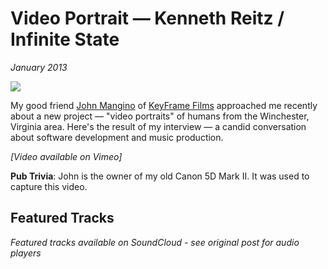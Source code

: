 # Video Portrait — Kenneth Reitz / Infinite State
*January 2013*

![](https://images.squarespace-cdn.com/content/v1/665498111876725f7613f1e6/1719666474241-8FRKHUUPI8SJ6888RNYI/2dc72-img.jpg)

My good friend [John Mangino](http://about.me/johnmangino) of [KeyFrame Films](http://keyframefilms.com) approached me recently about a new project — "video portraits" of humans from the Winchester, Virginia area. Here's the result of my interview — a candid conversation about software development and music production.

*[Video available on Vimeo]*

**Pub Trivia**: John is the owner of my old Canon 5D Mark II. It was used to capture this video.

## Featured Tracks

*Featured tracks available on SoundCloud - see original post for audio players*